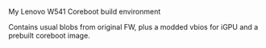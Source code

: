 My Lenovo W541 Coreboot build environment

Contains usual blobs from original FW, plus a modded vbios for iGPU and a prebuilt coreboot image.

